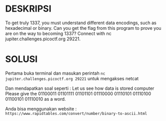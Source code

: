 # DESKRIPSI

To get truly 1337, you must understand different data encodings, such as hexadecimal or binary. Can you get the flag from this program to prove you are on the way to becoming 1337? Connect with nc jupiter.challenges.picoctf.org 29221.

# SOLUSI

Pertama buka terminal dan masukan perintah ```nc jupiter.challenges.picoctf.org 29221``` untuk mengakses netcat

Dan mendapatkan soal seperti :
Let us see how data is stored
computer
Please give the 01100011 01101111 01101101 01110000 01110101 01110100 01100101 01110010 as a word.

Anda bisa menggunakan website : ```https://www.rapidtables.com/convert/number/binary-to-ascii.html```
